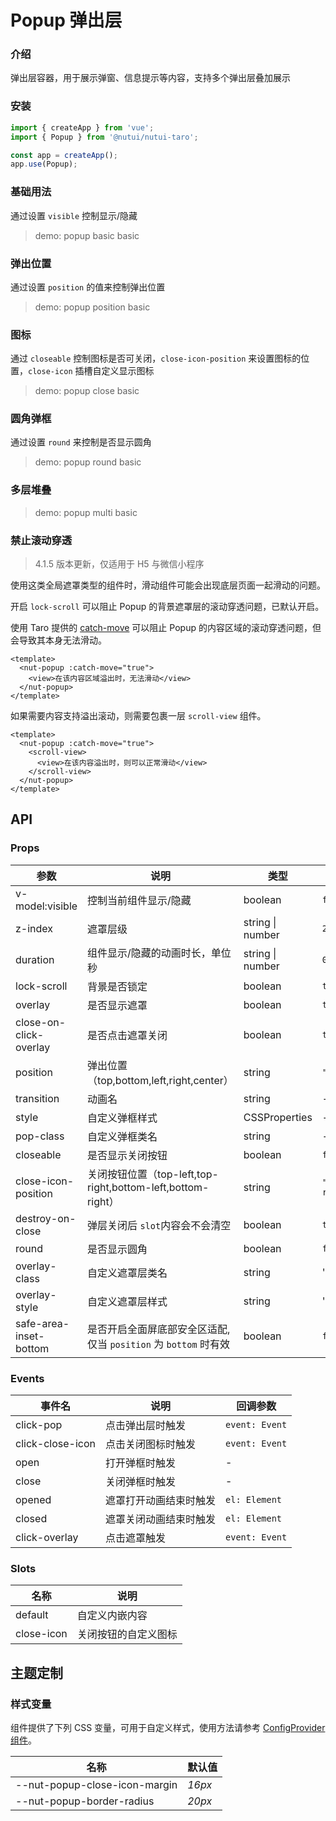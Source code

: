 # Popup 弹出层

### 介绍

弹出层容器，用于展示弹窗、信息提示等内容，支持多个弹出层叠加展示

### 安装

```js
import { createApp } from 'vue';
import { Popup } from '@nutui/nutui-taro';

const app = createApp();
app.use(Popup);
```

### 基础用法

通过设置 `visible` 控制显示/隐藏

> demo: popup basic basic

### 弹出位置

通过设置 `position` 的值来控制弹出位置

> demo: popup position basic

### 图标

通过 `closeable` 控制图标是否可关闭，`close-icon-position` 来设置图标的位置，`close-icon` 插槽自定义显示图标

> demo: popup close basic

### 圆角弹框

通过设置 `round` 来控制是否显示圆角

> demo: popup round basic

### 多层堆叠

> demo: popup multi basic

### 禁止滚动穿透

> 4.1.5 版本更新，仅适用于 H5 与微信小程序

使用这类全局遮罩类型的组件时，滑动组件可能会出现底层页面一起滑动的问题。

开启 `lock-scroll` 可以阻止 Popup 的背景遮罩层的滚动穿透问题，已默认开启。

使用 Taro 提供的 [catch-move](https://taro-docs.jd.com/docs/vue-overall#%E4%BA%8Ccatchmove) 可以阻止 Popup 的内容区域的滚动穿透问题，但会导致其本身无法滑动。

```vue
<template>
  <nut-popup :catch-move="true">
    <view>在该内容区域溢出时，无法滑动</view>
  </nut-popup>
</template>
```

如果需要内容支持溢出滚动，则需要包裹一层 `scroll-view` 组件。

```vue
<template>
  <nut-popup :catch-move="true">
    <scroll-view>
      <view>在该内容溢出时，则可以正常滑动</view>
    </scroll-view>
  </nut-popup>
</template>
```

## API

### Props

| 参数 | 说明 | 类型 | 默认值 |
| --- | --- | --- | --- |
| v-model:visible | 控制当前组件显示/隐藏 | boolean | `false` |
| z-index | 遮罩层级 | string \| number | `2000` |
| duration | 组件显示/隐藏的动画时长，单位秒 | string \| number | `0.3` |
| lock-scroll | 背景是否锁定 | boolean | `true` |
| overlay | 是否显示遮罩 | boolean | `true` |
| close-on-click-overlay | 是否点击遮罩关闭 | boolean | `true` |
| position | 弹出位置（top,bottom,left,right,center） | string | `"center"` |
| transition | 动画名 | string | - |
| style | 自定义弹框样式 | CSSProperties | - |
| pop-class | 自定义弹框类名 | string | - |
| closeable | 是否显示关闭按钮 | boolean | `false` |
| close-icon-position | 关闭按钮位置（top-left,top-right,bottom-left,bottom-right） | string | `"top-right"` |
| destroy-on-close | 弹层关闭后 `slot`内容会不会清空 | boolean | `true` |
| round | 是否显示圆角 | boolean | `false` |
| overlay-class | 自定义遮罩层类名 | string | '' |
| overlay-style | 自定义遮罩层样式 | string | '' |
| safe-area-inset-bottom | 是否开启全面屏底部安全区适配,仅当 `position` 为 `bottom` 时有效 | boolean | `false` |

### Events

| 事件名 | 说明 | 回调参数 |
| --- | --- | --- |
| click-pop | 点击弹出层时触发 | `event: Event` |
| click-close-icon | 点击关闭图标时触发 | `event: Event` |
| open | 打开弹框时触发 | - |
| close | 关闭弹框时触发 | - |
| opened | 遮罩打开动画结束时触发 | `el: Element` |
| closed | 遮罩关闭动画结束时触发 | `el: Element` |
| click-overlay | 点击遮罩触发 | `event: Event` |

### Slots

| 名称 | 说明 |
| --- | --- |
| default | 自定义内嵌内容 |
| close-icon | 关闭按钮的自定义图标 |

## 主题定制

### 样式变量

组件提供了下列 CSS 变量，可用于自定义样式，使用方法请参考 [ConfigProvider 组件](#/zh-CN/component/configprovider)。

| 名称 | 默认值 |
| --- | --- |
| --nut-popup-close-icon-margin | _16px_ |
| --nut-popup-border-radius | _20px_ |

